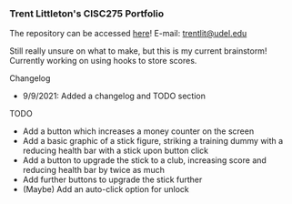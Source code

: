 ### Trent Littleton's CISC275 Portfolio
The repository can be accessed [here](https://github.com/trentlit/F21CISC275Portfolio)!
E-mail: trentlit@udel.edu



Still really unsure on what to make, but this is my current brainstorm! Currently working on using hooks to store scores.


Changelog
- 9/9/2021: Added a changelog and TODO section

TODO
- Add a button which increases a money counter on the screen 
- Add a basic graphic of a stick figure, striking a training dummy with a reducing health bar with a stick upon button click
- Add a button to upgrade the stick to a club, increasing score and reducing health bar by twice as much
- Add further buttons to upgrade the stick further
- (Maybe) Add an auto-click option for unlock
